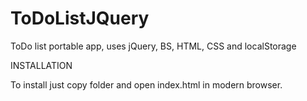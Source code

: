 # ToDoListJQuery
ToDo list portable app, uses jQuery, BS, HTML, CSS and localStorage

INSTALLATION

To install just copy folder and open index.html in modern browser.
